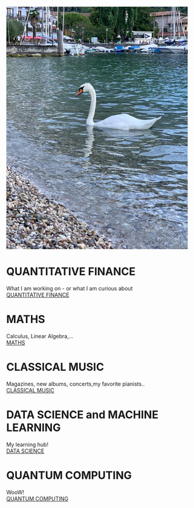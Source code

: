 
![IMG_2678](IMG_2678.jpg)

# QUANTITATIVE FINANCE

What I am working on - or what I am curious about\
[QUANTITATIVE FINANCE ](quantfinance.md)

# MATHS

Calculus, Linear Algebra,...\
[MATHS ](math.md)


# CLASSICAL MUSIC

Magazines, new albums, concerts,my favorite pianists..\
[CLASSICAL MUSIC](classicalmusic.md)

# DATA SCIENCE and MACHINE LEARNING

My learning hub!\
[DATA SCIENCE](DataScience.md)

# QUANTUM COMPUTING

WooW!\
[QUANTUM COMPUTING](qc.md)
